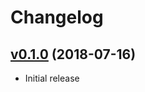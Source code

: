 # Changelog

## [v0.1.0](https://github.com/yuuki/albio/compare/...v0.1.0) (2018-07-16)

* Initial release
